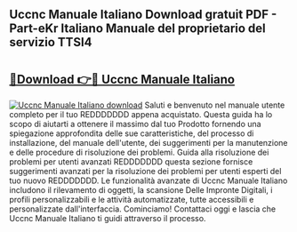 ## Uccnc Manuale Italiano Download gratuit PDF - Part-eKr Italiano Manuale del proprietario del servizio TTSI4

# <h2><a href="http://dfg16u9.blite.top/?on=Uccnc+Manuale+Italiano">🔗Download 👉🔴 Uccnc Manuale Italiano</a></h2>

[![Uccnc Manuale Italiano download](https://i.imgur.com/lujVjoI.png)](http://dfg16u9.blite.top/?on=Uccnc+Manuale+Italiano)
Saluti e benvenuto nel manuale utente completo per il tuo REDDDDDDD appena acquistato. Questa guida ha lo scopo di aiutarti a ottenere il massimo dal tuo Prodotto fornendo una spiegazione approfondita delle sue caratteristiche, del processo di installazione, del manuale dell'utente, dei suggerimenti per la manutenzione e delle procedure di risoluzione dei problemi. Guida alla risoluzione dei problemi per utenti avanzati REDDDDDDD questa sezione fornisce suggerimenti avanzati per la risoluzione dei problemi per utenti esperti del tuo nuovo REDDDDDDD. Le funzionalità avanzate di Uccnc Manuale Italiano includono il rilevamento di oggetti, la scansione Delle Impronte Digitali, i profili personalizzabili e le attività automatizzate, tutte accessibili e personalizzate dall'interfaccia. Cominciamo! Contattaci oggi e lascia che Uccnc Manuale Italiano ti guidi attraverso il processo.
